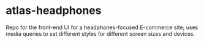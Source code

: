 # atlas-headphones

Repo for the front-end UI for a headphones-focused E-commerce site; uses media queries to set different styles for different screen sizes and devices.
